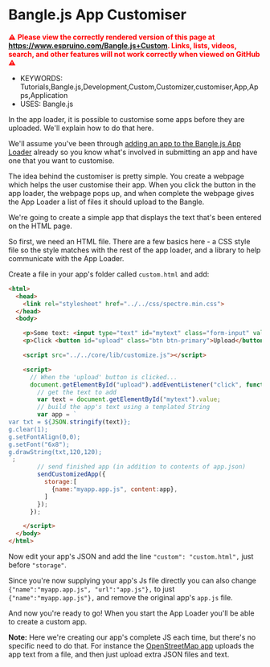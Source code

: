 <!--- Copyright (c) 2020 Gordon Williams, Pur3 Ltd. See the file LICENSE for copying permission. -->
Bangle.js App Customiser
========================

<span style="color:red">:warning: **Please view the correctly rendered version of this page at https://www.espruino.com/Bangle.js+Custom. Links, lists, videos, search, and other features will not work correctly when viewed on GitHub** :warning:</span>

* KEYWORDS: Tutorials,Bangle.js,Development,Custom,Customizer,customiser,App,Apps,Application
* USES: Bangle.js

In the app loader, it is possible to customise some apps before they are
uploaded. We'll explain how to do that here.

We'll assume you've been through [adding an app to the Bangle.js App Loader](/Bangle.js+App+Loader)
already so you know what's involved in submitting an app and have one that you want
to customise.

The idea behind the customiser is pretty simple. You create a webpage which
helps the user customise their app. When you click the button in the app
loader, the webpage pops up, and when complete the webpage gives the App Loader
a list of files it should upload to the Bangle.

We're going to create a simple app that displays the text that's
been entered on the HTML page.

So first, we need an HTML file. There are a few basics here - a CSS style
file so the style matches with the rest of the app loader, and a library
to help communicate with the App Loader.

Create a file in your app's folder called `custom.html` and add:

```HTML
<html>
  <head>
    <link rel="stylesheet" href="../../css/spectre.min.css">
  </head>
  <body>

    <p>Some text: <input type="text" id="mytext" class="form-input" value="http://espruino.com"></p>
    <p>Click <button id="upload" class="btn btn-primary">Upload</button></p>

    <script src="../../core/lib/customize.js"></script>

    <script>
      // When the 'upload' button is clicked...
      document.getElementById("upload").addEventListener("click", function() {
        // get the text to add
        var text = document.getElementById("mytext").value;
        // build the app's text using a templated String
        var app = `
var txt = ${JSON.stringify(text)};
g.clear(1);
g.setFontAlign(0,0);
g.setFont("6x8");
g.drawString(txt,120,120);
`;
        // send finished app (in addition to contents of app.json)
        sendCustomizedApp({
          storage:[
            {name:"myapp.app.js", content:app},
          ]
        });
      });

    </script>
  </body>
</html>
```

Now edit your app's JSON and add the line `"custom": "custom.html",` just
before `"storage"`.

Since you're now supplying your app's Js file directly you can also
change `{"name":"myapp.app.js", "url":"app.js"},` to just `{"name":"myapp.app.js"},`
and remove the original app's `app.js` file.

And now you're ready to go! When you start the App Loader you'll be able
to create a custom app.

**Note:** Here we're creating our app's complete JS each time, but there's
no specific need to do that. For instance the [OpenStreetMap app](https://github.com/espruino/BangleApps/tree/master/apps/openstmap)
uploads the app text from a file, and then just upload extra JSON files and text.
